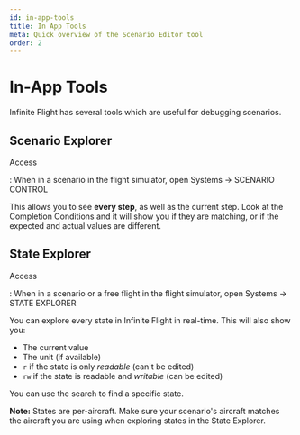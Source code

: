```yaml
---
id: in-app-tools
title: In App Tools
meta: Quick overview of the Scenario Editor tool
order: 2
---
```


# In-App Tools

Infinite Flight has several tools which are useful for debugging scenarios.

## Scenario Explorer

Access

: When in a scenario in the flight simulator, open Systems -> SCENARIO CONTROL

This allows you to see **every step**, as well as the current step. Look at the Completion Conditions and it will show you if they are matching, or if the expected and actual values are different.

## State Explorer

Access

: When in a scenario or a free flight in the flight simulator, open Systems -> STATE EXPLORER

You can explore every state in Infinite Flight in real-time. This will also show you:
 - The current value
 - The unit (if available)
 - `r` if the state is only _readable_ (can't be edited)
 - `rw` if the state is readable and _writable_ (can be edited)

You can use the search to find a specific state.

**Note:** States are per-aircraft. Make sure your scenario's aircraft matches the aircraft you are using when exploring states in the State Explorer.